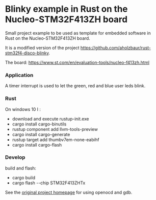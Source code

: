 

# Blinky example in Rust on the Nucleo-STM32F413ZH board

Small project example to be used as template for embedded software in Rust on the Nucleo-STM32F413ZH board.

It is a modified version of the project https://github.com/aholzbaur/rust-stm32f4-disco-blinky.

The board: https://www.st.com/en/evaluation-tools/nucleo-f413zh.html

### Application
A timer interrupt is used to let the green, red and blue user leds blink.


### Rust
On windows 10 I :
* download and execute rustup-init.exe
* cargo install cargo-binutils
* rustup component add llvm-tools-preview
* cargo install cargo-generate
* rustup target add thumbv7em-none-eabihf
* cargo install cargo-flash

### Develop
build and flash:
* cargo build
* cargo flash --chip STM32F413ZHTx

See the [original project homepage](https://github.com/aholzbaur/rust-stm32f4-disco-blinky) for using openocd and gdb.
